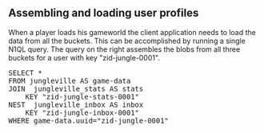 ## Assembling and loading user profiles

When a player loads his gameworld the client application needs to load the data from all the buckets. 
This can be accomplished by running a single N1QL query. The query on the right assembles 
the blobs from all three buckets for a user with key "zid-jungle-0001".

<pre id="example">
SELECT * 
FROM jungleville AS game-data 
JOIN  jungleville_stats AS stats
	KEY "zid-jungle-stats-0001" 
NEST  jungleville_inbox AS inbox 
	KEY "zid-jungle-inbox-0001" 
WHERE game-data.uuid="zid-jungle-0001"
</pre>
